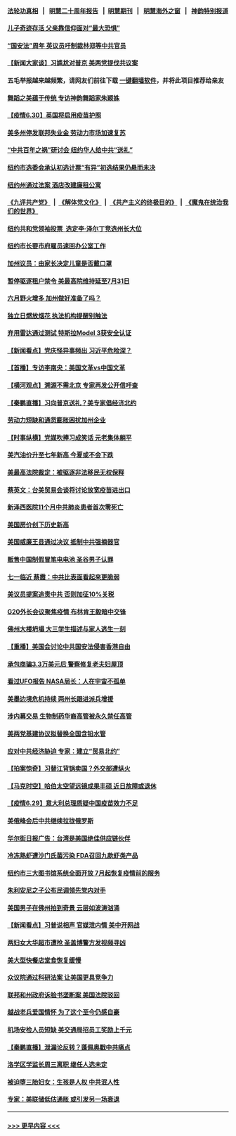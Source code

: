 #### [法轮功真相](https://github.com/gfw-breaker/truth/blob/master/README.md?t=0) &nbsp;&nbsp;|&nbsp;&nbsp; [明慧二十周年报告](https://github.com/gfw-breaker/mh-reports/blob/master/README.md?t=0) &nbsp;&nbsp;|&nbsp;&nbsp;[明慧期刊](https://github.com/gfw-breaker/mh-qikan) &nbsp;&nbsp;|&nbsp;&nbsp; [明慧海外之窗](https://github.com/gfw-breaker/mh-news/blob/master/README.md?t=0) &nbsp;&nbsp;|&nbsp;&nbsp; [神韵特别报道](https://github.com/gfw-breaker/mh-news/blob/master/shenyun.md?t=0)
#### [儿子奇迹存活 父亲靠信仰面对“最大恐惧”](../pages/nsc412/n13054485.md?t=06302251) 
#### [“国安法”周年 英议员吁制裁林郑等中共官员](../pages/nsc412/n13058439.md?t=06302251) 
#### [【新闻大家谈】习尴尬对普京 美两党提伐共议案](../pages/nsc412/n13058295.md?t=06302251) 
#### 五毛举报越来越频繁，请网友们前往下载 [一键翻墙软件](https://github.com/gfw-breaker/ssr-accounts)，并将此项目推荐给亲友
#### [舞蹈之美蕴于传统 专访神韵舞蹈家朱颖姝](../pages/nsc412/n13057150.md?t=06302251) 
#### [【疫情6.30】英国将启用疫苗护照](../pages/nsc412/n13057930.md?t=06302251) 
#### [美多州停发联邦失业金 劳动力市场加速复苏](../pages/nsc412/n13057593.md?t=06302251) 
#### [“中共百年之祸”研讨会  纽约华人给中共“送礼”](../pages/nsc412/n13057367.md?t=06302251) 
#### [纽约市选委会承认初选计票“有异”初选结果仍悬而未决](../pages/nsc412/n13057275.md?t=06302251) 
#### [纽约州通过法案 酒店改建廉租公寓](../pages/nsc412/n13057268.md?t=06302251) 
#### [《九评共产党》](https://github.com/begood0513/9ping.md/blob/master/README.md) &nbsp;|&nbsp; [《解体党文化》](../../../../jtdwh.md/blob/master/README.md)  &nbsp;|&nbsp; [《共产主义的终极目的》](../../../../gczydzjmd.md/blob/master/README.md) &nbsp;|&nbsp; [《魔鬼在统治我们的世界》](../../../../mgztzwmdsj.md/blob/master/README.md) 
#### [纽约共和党领袖投票 选定李‧泽尔丁竞选州长大位](../pages/nsc412/n13057298.md?t=06302251) 
#### [纽约市长要市府雇员速回办公室工作](../pages/nsc412/n13057340.md?t=06302251) 
#### [加州议员：由家长决定儿童是否戴口罩](../pages/nsc412/n13057149.md?t=06302251) 
#### [暂停驱逐租户禁令 美最高院维持延至7月31日](../pages/nsc412/n13056991.md?t=06302251) 
#### [六月野火增多 加州做好准备了吗？](../pages/nsc412/n13057099.md?t=06302251) 
#### [独立日燃放烟花 执法机构提醒别触法](../pages/nsc412/n13057043.md?t=06302251) 
#### [弃用雷达通过测试 特斯拉Model 3获安全认证](../pages/nsc412/n13056830.md?t=06302251) 
#### [【新闻看点】党庆怪异事频出 习近平危险深？](../pages/nsc412/n13056781.md?t=06302251) 
#### [【首播】专访李南央：美国文革vs中国文革](../pages/nsc412/n13050010.md?t=06302251) 
#### [【横河观点】溯源不需北京 专家再发公开信吁查](../pages/nsc412/n13056840.md?t=06302251) 
#### [【秦鹏直播】习向普京送礼？美专家倡经济北约](../pages/nsc412/n13056813.md?t=06302251) 
#### [劳动力短缺和通货膨胀困扰加州企业](../pages/nsc412/n13056864.md?t=06302251) 
#### [【时事纵横】党媒吹捧习成笑话 元老集体躺平](../pages/nsc412/n13056792.md?t=06302251) 
#### [美汽油价升至七年新高 今夏或不会下跌](../pages/nsc412/n13056597.md?t=06302251) 
#### [美最高法院裁定：被驱逐非法移民无权保释](../pages/nsc412/n13056428.md?t=06302251) 
#### [蔡英文：台美贸易会谈将讨论放宽疫苗进出口](../pages/nsc412/n13056513.md?t=06302251) 
#### [新泽西医院11个月中共肺炎患者首次零死亡](../pages/nsc412/n13056453.md?t=06302251) 
#### [美国房价创下历史新高](../pages/nsc412/n13056591.md?t=06302251) 
#### [美国威廉王县通过决议 抵制中共强摘器官](../pages/nsc412/n13056521.md?t=06302251) 
#### [贩售中国制假冒笔电电池 圣谷男子认罪](../pages/nsc412/n13056555.md?t=06302251) 
#### [七一临近 蔡霞：中共比表面看起来更脆弱](../pages/nsc412/n13056418.md?t=06302251) 
#### [美议员提案追责中共 否则加征10%关税](../pages/nsc412/n13056392.md?t=06302251) 
#### [G20外长会议聚焦疫情 布林肯王毅暗中交锋](../pages/nsc412/n13056323.md?t=06302251) 
#### [佛州大楼坍塌 大三学生描述与家人逃生一刻](../pages/nsc412/n13056238.md?t=06302251) 
#### [【重播】美国会讨论中共国安法侵害香港自由](../pages/nsc412/n13056296.md?t=06302251) 
#### [承包商骗3.3万美元后 警察修复老夫妇屋顶](../pages/nsc412/n13054484.md?t=06302251) 
#### [看过UFO报告 NASA局长：人在宇宙不孤单](../pages/nsc412/n13056130.md?t=06302251) 
#### [美墨边境危机持续 两州长跟进派兵增援](../pages/nsc412/n13056061.md?t=06302251) 
#### [涉内幕交易 生物制药华裔高管被永久禁任高管](../pages/nsc412/n13054771.md?t=06302251) 
#### [美两党基建协议拟替换全国含铅水管](../pages/nsc412/n13055955.md?t=06302251) 
#### [应对中共经济胁迫 专家：建立“贸易北约”](../pages/nsc412/n13056031.md?t=06302251) 
#### [【拍案惊奇】习替江背锅卖国？外交部遭纵火](../pages/nsc412/n13054689.md?t=06302251) 
#### [【马克时空】哈伯太空望远镜成果丰硕 近日故障或退休](../pages/nsc412/n13055803.md?t=06302251) 
#### [【疫情6.29】意大利总理质疑中国疫苗效力不足](../pages/nsc412/n13055335.md?t=06302251) 
#### [美俄峰会后中共继续拉拢俄罗斯](../pages/nsc412/n13054356.md?t=06302251) 
#### [华尔街日报广告：台湾是美国绝佳供应链伙伴](../pages/nsc412/n13054777.md?t=06302251) 
#### [冷冻熟虾遭沙门氏菌污染  FDA召回九款虾类产品](../pages/nsc412/n13054748.md?t=06302251) 
#### [纽约市三大图书馆系统全面开放  7月起恢复疫情前的服务](../pages/nsc412/n13054731.md?t=06302251) 
#### [朱利安尼之子公布民调领先党内对手](../pages/nsc412/n13054774.md?t=06302251) 
#### [美国男子在佛州拍到奇景 云层如波涛汹涌](../pages/nsc412/n13054854.md?t=06302251) 
#### [【新闻看点】习普说相声 官媒泄内情 美中开网战](../pages/nsc412/n13054138.md?t=06302251) 
#### [两妇女大华超市遭抢 圣盖博警方发视频寻凶](../pages/nsc412/n13054639.md?t=06302251) 
#### [美大型快餐店堂食恢复缓慢](../pages/nsc412/n13054616.md?t=06302251) 
#### [众议院通过科研法案 让美国更具竞争力](../pages/nsc412/n13054384.md?t=06302251) 
#### [联邦和州政府诉脸书垄断案 美国法院驳回](../pages/nsc412/n13054370.md?t=06302251) 
#### [越战老兵爱国情怀 为了这个至今仍感自豪](../pages/nsc412/n13054446.md?t=06302251) 
#### [机场安检人员短缺 美交通局招员工奖励上千元](../pages/nsc412/n13054246.md?t=06302251) 
#### [【秦鹏直播】泄漏论反转？蓬佩奥戳中共痛点](../pages/nsc412/n13054186.md?t=06302251) 
#### [洛学区学监长周三离职 继任人选未定](../pages/nsc412/n13054367.md?t=06302251) 
#### [被迫堕三胎妇女：生孩是人权 中共泯人性](../pages/nsc412/n13054322.md?t=06302251) 
#### [专家：美联储低估通胀 或引发另一场衰退](../pages/nsc412/n13054242.md?t=06302251) 

----
#### [ >>> 更早内容 <<< ](../indexes/nsc412-earlier.md)
